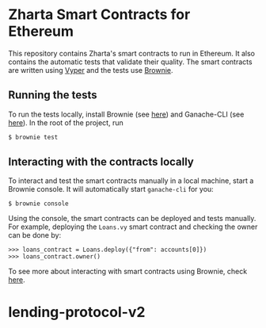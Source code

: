 # Zharta Smart Contracts for Ethereum

This repository contains Zharta's smart contracts to run in Ethereum. It also contains the automatic tests that validate their quality. The smart contracts are written using [Vyper](https://vyper.readthedocs.io/en/stable/toctree.html) and the tests use [Brownie](https://eth-brownie.readthedocs.io/en/stable/toctree.html).

## Running the tests

To run the tests locally, install Brownie (see [here](https://eth-brownie.readthedocs.io/en/stable/install.html)) and Ganache-CLI (see [here](https://www.npmjs.com/package/ganache-cli)). In the root of the project, run
```bash
$ brownie test
```

## Interacting with the contracts locally

To interact and test the smart contracts manually in a local machine, start a Brownie console. It will automatically start `ganache-cli` for you:
```
$ brownie console
```

Using the console, the smart contracts can be deployed and tests manually. For example, deploying the `Loans.vy` smart contract and checking the owner can be done by:
```
>>> loans_contract = Loans.deploy({"from": accounts[0]})
>>> loans_contract.owner()
```

To see more about interacting with smart contracts using Brownie, check [here](https://eth-brownie.readthedocs.io/en/stable/core-contracts.html).
# lending-protocol-v2
